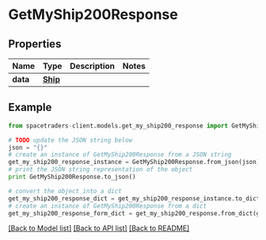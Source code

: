 # GetMyShip200Response



## Properties

Name | Type | Description | Notes
------------ | ------------- | ------------- | -------------
**data** | [**Ship**](Ship.md) |  | 

## Example

```python
from spacetraders-client.models.get_my_ship200_response import GetMyShip200Response

# TODO update the JSON string below
json = "{}"
# create an instance of GetMyShip200Response from a JSON string
get_my_ship200_response_instance = GetMyShip200Response.from_json(json)
# print the JSON string representation of the object
print GetMyShip200Response.to_json()

# convert the object into a dict
get_my_ship200_response_dict = get_my_ship200_response_instance.to_dict()
# create an instance of GetMyShip200Response from a dict
get_my_ship200_response_form_dict = get_my_ship200_response.from_dict(get_my_ship200_response_dict)
```
[[Back to Model list]](../README.md#documentation-for-models) [[Back to API list]](../README.md#documentation-for-api-endpoints) [[Back to README]](../README.md)


